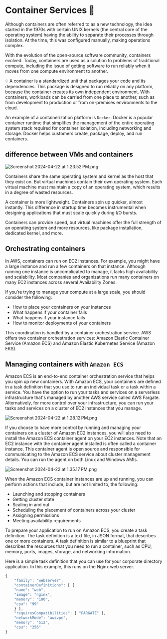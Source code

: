 # Container Services 🚢

Although containers are often referred to as a new technology, the idea started in the 1970s with certain UNIX kernels (the central core of the operating system) having the ability to separate their processes through isolation. At the time, this was configured manually, making operations complex.

With the evolution of the open-source software community, containers evolved. Today, containers are used as a solution to problems of traditional compute, including the issue of getting software to run reliably when it moves from one compute environment to another.

<aside>
💡 A container is a standardized unit that packages your code and its dependencies. This package is designed to run reliably on any platform, because the container creates its own independent environment. With containers, workloads can be carried from one place to another, such as from development to production or from on-premises environments to the cloud.

</aside>

An example of a containerization platform is `Docker`. Docker is a popular container runtime that simplifies the management of the entire operating system stack required for container isolation, including networking and storage. Docker helps customers create, package, deploy, and run containers.

## difference between VMs and containers

![Screenshot 2024-04-22 at 1.23.52 PM.png](https://prod-files-secure.s3.us-west-2.amazonaws.com/89306d87-fba5-419f-8eb3-bf584d2697e3/cbf6f191-621d-4ec8-82fe-cf9fdd3626b4/Screenshot_2024-04-22_at_1.23.52_PM.png)

Containers share the same operating system and kernel as the host that they exist on. But virtual machines contain their own operating system. Each virtual machine must maintain a copy of an operating system, which results in a degree of wasted resources.

A container is more lightweight. Containers spin up quicker, almost instantly. This difference in startup time becomes instrumental when designing applications that must scale quickly during I/O bursts.

Containers can provide speed, but virtual machines offer the full strength of an operating system and more resources, like package installation, dedicated kernel, and more.

## Orchestrating containers

In AWS, containers can run on EC2 instances. For example, you might have a large instance and run a few containers on that instance. Although running one instance is uncomplicated to manage, it lacks high availability and scalability. Most companies and organizations run many containers on many EC2 instances across several Availability Zones.

If you’re trying to manage your compute at a large scale, you should consider the following:

- How to place your containers on your instances
- What happens if your container fails
- What happens if your instance fails
- How to monitor deployments of your containers

This coordination is handled by a container orchestration service. AWS offers two container orchestration services: Amazon Elastic Container Service (Amazon ECS) and Amazon Elastic Kubernetes Service (Amazon EKS).

## Managing containers with `Amazon ECS`

Amazon ECS is an end-to-end container orchestration service that helps you spin up new containers. With Amazon ECS, your containers are defined in a task definition that you use to run an individual task or a task within a service. You have the option to run your tasks and services on a serverless infrastructure that's managed by another AWS service called AWS Fargate. Alternatively, for more control over your infrastructure, you can run your tasks and services on a cluster of EC2 instances that you manage.

![Screenshot 2024-04-22 at 1.28.12 PM.png](https://prod-files-secure.s3.us-west-2.amazonaws.com/89306d87-fba5-419f-8eb3-bf584d2697e3/c3f723be-7502-47a6-abeb-5dc8b713a77e/Screenshot_2024-04-22_at_1.28.12_PM.png)

If you choose to have more control by running and managing your containers on a cluster of Amazon EC2 instances, you will also need to install the Amazon ECS container agent on your EC2 instances. Note that an EC2 instance with the container agent installed is often called a container instance. This container agent is open source and responsible for communicating to the Amazon ECS service about cluster management details. You can run the agent on both Linux and Windows AMIs. 

![Screenshot 2024-04-22 at 1.35.17 PM.png](https://prod-files-secure.s3.us-west-2.amazonaws.com/89306d87-fba5-419f-8eb3-bf584d2697e3/ea5369cd-319b-495a-a884-cd2e13320f66/Screenshot_2024-04-22_at_1.35.17_PM.png)

When the Amazon ECS container instances are up and running, you can perform actions that include, but are not limited to, the following:

- Launching and stopping containers
- Getting cluster state
- Scaling in and out
- Scheduling the placement of containers across your cluster
- Assigning permissions
- Meeting availability requirements

To prepare your application to run on Amazon ECS, you create a task definition. The task definition is a text file, in JSON format, that describes one or more containers. A task definition is similar to a blueprint that describes the resources that you need to run a container, such as CPU, memory, ports, images, storage, and networking information.

Here is a simple task definition that you can use for your corporate directory application. In this example, this runs on the Nginx web server.

```jsx
{
	"family": "webserver",
	"containerDefinitions": [ {
	"name": "web",
	"image": "nginx",
	"memory": "100",
	"cpu": "99"
	} ],
	"requiresCompatibilities": [ "FARGATE" ],
	"networkMode": "awsvpc",
	"memory": "512",
	"cpu": "256"
}
```